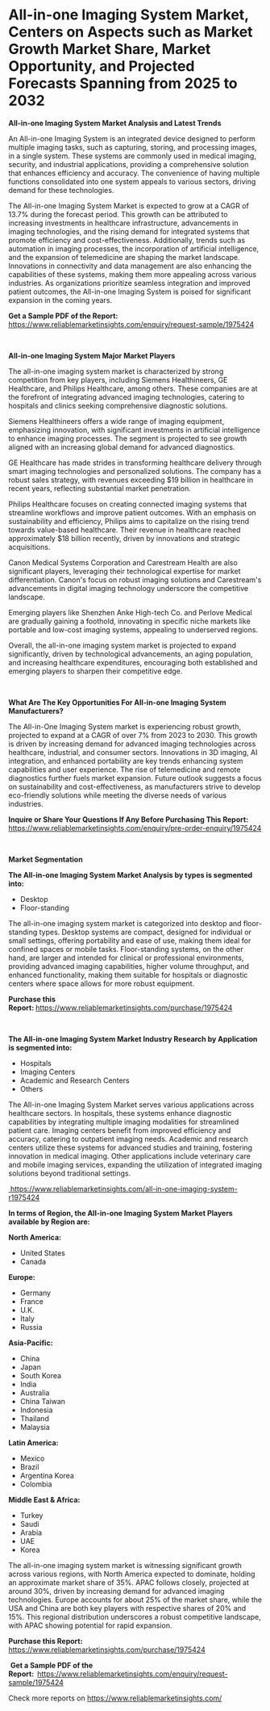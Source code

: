 <p><h1>All-in-one Imaging System Market, Centers on Aspects such as Market Growth Market Share, Market Opportunity, and Projected Forecasts Spanning from 2025 to 2032</h1></p><p><strong>All-in-one Imaging System Market Analysis and Latest Trends</strong></p>
<p><p>An All-in-one Imaging System is an integrated device designed to perform multiple imaging tasks, such as capturing, storing, and processing images, in a single system. These systems are commonly used in medical imaging, security, and industrial applications, providing a comprehensive solution that enhances efficiency and accuracy. The convenience of having multiple functions consolidated into one system appeals to various sectors, driving demand for these technologies.</p><p>The All-in-one Imaging System Market is expected to grow at a CAGR of 13.7% during the forecast period. This growth can be attributed to increasing investments in healthcare infrastructure, advancements in imaging technologies, and the rising demand for integrated systems that promote efficiency and cost-effectiveness. Additionally, trends such as automation in imaging processes, the incorporation of artificial intelligence, and the expansion of telemedicine are shaping the market landscape. Innovations in connectivity and data management are also enhancing the capabilities of these systems, making them more appealing across various industries. As organizations prioritize seamless integration and improved patient outcomes, the All-in-one Imaging System is poised for significant expansion in the coming years.</p></p>
<p><strong>Get a Sample PDF of the Report:&nbsp;</strong> <a href="https://www.reliablemarketinsights.com/enquiry/request-sample/1975424?utm_campaign=3164&utm_medium=2&utm_source=Github&utm_content=ia&utm_term=05032025&utm_id=all-in-one-imaging-system">https://www.reliablemarketinsights.com/enquiry/request-sample/1975424</a></p>
<p>&nbsp;</p>
<p><strong>All-in-one Imaging System Major Market Players</strong></p>
<p><p>The all-in-one imaging system market is characterized by strong competition from key players, including Siemens Healthineers, GE Healthcare, and Philips Healthcare, among others. These companies are at the forefront of integrating advanced imaging technologies, catering to hospitals and clinics seeking comprehensive diagnostic solutions.</p><p>Siemens Healthineers offers a wide range of imaging equipment, emphasizing innovation, with significant investments in artificial intelligence to enhance imaging processes. The segment is projected to see growth aligned with an increasing global demand for advanced diagnostics.</p><p>GE Healthcare has made strides in transforming healthcare delivery through smart imaging technologies and personalized solutions. The company has a robust sales strategy, with revenues exceeding $19 billion in healthcare in recent years, reflecting substantial market penetration.</p><p>Philips Healthcare focuses on creating connected imaging systems that streamline workflows and improve patient outcomes. With an emphasis on sustainability and efficiency, Philips aims to capitalize on the rising trend towards value-based healthcare. Their revenue in healthcare reached approximately $18 billion recently, driven by innovations and strategic acquisitions.</p><p>Canon Medical Systems Corporation and Carestream Health are also significant players, leveraging their technological expertise for market differentiation. Canon's focus on robust imaging solutions and Carestream's advancements in digital imaging technology underscore the competitive landscape.</p><p>Emerging players like Shenzhen Anke High-tech Co. and Perlove Medical are gradually gaining a foothold, innovating in specific niche markets like portable and low-cost imaging systems, appealing to underserved regions.</p><p>Overall, the all-in-one imaging system market is projected to expand significantly, driven by technological advancements, an aging population, and increasing healthcare expenditures, encouraging both established and emerging players to sharpen their competitive edge.</p></p>
<p>&nbsp;</p>
<p><strong>What Are The Key Opportunities For All-in-one Imaging System Manufacturers?</strong></p>
<p><p>The All-in-One Imaging System market is experiencing robust growth, projected to expand at a CAGR of over 7% from 2023 to 2030. This growth is driven by increasing demand for advanced imaging technologies across healthcare, industrial, and consumer sectors. Innovations in 3D imaging, AI integration, and enhanced portability are key trends enhancing system capabilities and user experience. The rise of telemedicine and remote diagnostics further fuels market expansion. Future outlook suggests a focus on sustainability and cost-effectiveness, as manufacturers strive to develop eco-friendly solutions while meeting the diverse needs of various industries.</p></p>
<p><strong>Inquire or Share Your Questions If Any Before Purchasing This Report:</strong> <a href="https://www.reliablemarketinsights.com/enquiry/pre-order-enquiry/1975424?utm_campaign=3164&utm_medium=2&utm_source=Github&utm_content=ia&utm_term=05032025&utm_id=all-in-one-imaging-system">https://www.reliablemarketinsights.com/enquiry/pre-order-enquiry/1975424</a></p>
<p>&nbsp;</p>
<p><strong>Market Segmentation</strong></p>
<p><strong>The All-in-one Imaging System Market Analysis by types is segmented into:</strong></p>
<p><ul><li>Desktop</li><li>Floor-standing</li></ul></p>
<p><p>The all-in-one imaging system market is categorized into desktop and floor-standing types. Desktop systems are compact, designed for individual or small settings, offering portability and ease of use, making them ideal for confined spaces or mobile tasks. Floor-standing systems, on the other hand, are larger and intended for clinical or professional environments, providing advanced imaging capabilities, higher volume throughput, and enhanced functionality, making them suitable for hospitals or diagnostic centers where space allows for more robust equipment.</p></p>
<p><strong>Purchase this Report:&nbsp;</strong><a href="https://www.reliablemarketinsights.com/purchase/1975424?utm_campaign=3164&utm_medium=2&utm_source=Github&utm_content=ia&utm_term=05032025&utm_id=all-in-one-imaging-system">https://www.reliablemarketinsights.com/purchase/1975424</a></p>
<p>&nbsp;</p>
<p><strong>The All-in-one Imaging System Market Industry Research by Application is segmented into:</strong></p>
<p><ul><li>Hospitals</li><li>Imaging Centers</li><li>Academic and Research Centers</li><li>Others</li></ul></p>
<p><p>The All-in-one Imaging System Market serves various applications across healthcare sectors. In hospitals, these systems enhance diagnostic capabilities by integrating multiple imaging modalities for streamlined patient care. Imaging centers benefit from improved efficiency and accuracy, catering to outpatient imaging needs. Academic and research centers utilize these systems for advanced studies and training, fostering innovation in medical imaging. Other applications include veterinary care and mobile imaging services, expanding the utilization of integrated imaging solutions beyond traditional settings.</p></p>
<p><a href="https://www.reliablemarketinsights.com/all-in-one-imaging-system-r1975424?utm_campaign=3164&utm_medium=2&utm_source=Github&utm_content=ia&utm_term=05032025&utm_id=all-in-one-imaging-system">&nbsp;https://www.reliablemarketinsights.com/all-in-one-imaging-system-r1975424</a></p>
<p><strong>In terms of Region, the All-in-one Imaging System Market Players available by Region are:</strong></p>
<p>
    <p> <strong> North America: </strong>
        <ul>
            <li>United States</li>
            <li>Canada</li>
        </ul>
        </p> 
    <p> <strong> Europe: </strong>
        <ul>
            <li>Germany</li>
            <li>France</li>
            <li>U.K.</li>
            <li>Italy</li>
            <li>Russia</li>
        </ul>
        </p> 
    <p> <strong> Asia-Pacific: </strong>
        <ul>
            <li>China</li>
            <li>Japan</li>
            <li>South Korea</li>
            <li>India</li>
            <li>Australia</li>
            <li>China Taiwan</li>
            <li>Indonesia</li>
            <li>Thailand</li>
            <li>Malaysia</li>
        </ul>
        </p> 
    <p> <strong> Latin America: </strong>
        <ul>
            <li>Mexico</li>
            <li>Brazil</li>
            <li>Argentina Korea</li>
            <li>Colombia</li>
        </ul>
        </p> 
    <p> <strong> Middle East & Africa: </strong>
        <ul>
            <li>Turkey</li>
            <li>Saudi</li>
            <li>Arabia</li>
            <li>UAE</li>
            <li>Korea</li>
        </ul>
    </p>
    </p>
<p><p>The all-in-one imaging system market is witnessing significant growth across various regions, with North America expected to dominate, holding an approximate market share of 35%. APAC follows closely, projected at around 30%, driven by increasing demand for advanced imaging technologies. Europe accounts for about 25% of the market share, while the USA and China are both key players with respective shares of 20% and 15%. This regional distribution underscores a robust competitive landscape, with APAC showing potential for rapid expansion.</p></p>
<p><strong>Purchase this Report: </strong><a href="https://www.reliablemarketinsights.com/purchase/1975424?utm_campaign=3164&utm_medium=2&utm_source=Github&utm_content=ia&utm_term=05032025&utm_id=all-in-one-imaging-system">https://www.reliablemarketinsights.com/purchase/1975424</a></p>
<p>&nbsp;<strong>Get a Sample PDF of the Report:&nbsp;&nbsp;</strong><a href="https://www.reliablemarketinsights.com/enquiry/request-sample/1975424?utm_campaign=3164&utm_medium=2&utm_source=Github&utm_content=ia&utm_term=05032025&utm_id=all-in-one-imaging-system">https://www.reliablemarketinsights.com/enquiry/request-sample/1975424</a></p>
<p><strong></strong></p>
<p>Check more reports on <a href="https://www.reliablemarketinsights.com/?utm_campaign=3164&utm_medium=2&utm_source=Github&utm_content=ia&utm_term=05032025&utm_id=all-in-one-imaging-system">https://www.reliablemarketinsights.com/</a></p>